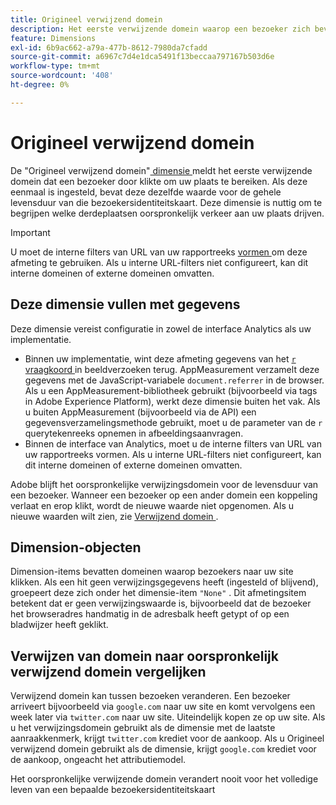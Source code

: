 ```yaml
---
title: Origineel verwijzend domein
description: Het eerste verwijzende domein waarop een bezoeker zich bevond voordat hij op uw site klikte.
feature: Dimensions
exl-id: 6b9ac662-a79a-477b-8612-7980da7cfadd
source-git-commit: a6967c7d4e1dca5491f13beccaa797167b503d6e
workflow-type: tm+mt
source-wordcount: '408'
ht-degree: 0%

---
```


# Origineel verwijzend domein

De &quot;Origineel verwijzend domein&quot;[ dimensie ](overview.md) meldt het eerste verwijzende domein dat een bezoeker door klikte om uw plaats te bereiken. Als deze eenmaal is ingesteld, bevat deze dezelfde waarde voor de gehele levensduur van die bezoekersidentiteitskaart. Deze dimensie is nuttig om te begrijpen welke derdeplaatsen oorspronkelijk verkeer aan uw plaats drijven.

>[!IMPORTANT]
>
>U moet de interne filters van URL van uw rapportreeks [ vormen ](/help/admin/tools/manage-rs/edit-settings/general/internal-url-filter-admin.md) om deze afmeting te gebruiken. Als u interne URL-filters niet configureert, kan dit interne domeinen of externe domeinen omvatten.

## Deze dimensie vullen met gegevens

Deze dimensie vereist configuratie in zowel de interface Analytics als uw implementatie.

* Binnen uw implementatie, wint deze afmeting gegevens van het [`r` vraagkoord ](/help/implement/validate/query-parameters.md) in beeldverzoeken terug. AppMeasurement verzamelt deze gegevens met de JavaScript-variabele `document.referrer` in de browser. Als u een AppMeasurement-bibliotheek gebruikt (bijvoorbeeld via tags in Adobe Experience Platform), werkt deze dimensie buiten het vak. Als u buiten AppMeasurement (bijvoorbeeld via de API) een gegevensverzamelingsmethode gebruikt, moet u de parameter van de `r` querytekenreeks opnemen in afbeeldingsaanvragen.
* Binnen de interface van Analytics, moet u de interne filters van URL van uw rapportreeks [ ](/help/admin/tools/manage-rs/edit-settings/general/internal-url-filter-admin.md) vormen. Als u interne URL-filters niet configureert, kan dit interne domeinen of externe domeinen omvatten.

Adobe blijft het oorspronkelijke verwijzingsdomein voor de levensduur van een bezoeker. Wanneer een bezoeker op een ander domein een koppeling verlaat en erop klikt, wordt de nieuwe waarde niet opgenomen. Als u nieuwe waarden wilt zien, zie [ Verwijzend domein ](referring-domain.md).

## Dimension-objecten

Dimension-items bevatten domeinen waarop bezoekers naar uw site klikken. Als een hit geen verwijzingsgegevens heeft (ingesteld of blijvend), groepeert deze zich onder het dimensie-item `"None"` . Dit afmetingsitem betekent dat er geen verwijzingswaarde is, bijvoorbeeld dat de bezoeker het browseradres handmatig in de adresbalk heeft getypt of op een bladwijzer heeft geklikt.

## Verwijzen van domein naar oorspronkelijk verwijzend domein vergelijken

Verwijzend domein kan tussen bezoeken veranderen. Een bezoeker arriveert bijvoorbeeld via `google.com` naar uw site en komt vervolgens een week later via `twitter.com` naar uw site. Uiteindelijk kopen ze op uw site. Als u het verwijzingsdomein gebruikt als de dimensie met de laatste aanraakkenmerk, krijgt `twitter.com` krediet voor de aankoop. Als u Origineel verwijzend domein gebruikt als de dimensie, krijgt `google.com` krediet voor de aankoop, ongeacht het attributiemodel.

Het oorspronkelijke verwijzende domein verandert nooit voor het volledige leven van een bepaalde bezoekersidentiteitskaart
